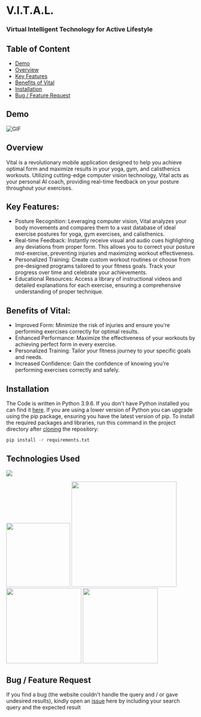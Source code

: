 # V.I.T.A.L.
### Virtual Intelligent Technology for Active Lifestyle 

## Table of Content
  * [Demo](#demo)
  * [Overview](#overview)
  * [Key Features](#Key-Features)
  * [Benefits of Vital](#Benefits-of-Vital)
  * [Installation](#Installation)
  * [Bug / Feature Request](#bug---feature-request)


## Demo
![GIF](Animation.gif)

## Overview
Vital is a revolutionary mobile application designed to help you achieve optimal form and maximize results in your yoga, gym, and calisthenics workouts. Utilizing cutting-edge computer vision technology, Vital acts as your personal AI coach, providing real-time feedback on your posture throughout your exercises.

## Key Features:

- Posture Recognition: Leveraging computer vision, Vital analyzes your body movements and compares them to a vast database of ideal exercise postures for yoga, gym exercises, and calisthenics.
- Real-time Feedback: Instantly receive visual and audio cues highlighting any deviations from proper form. This allows you to correct your posture mid-exercise, preventing injuries and maximizing workout effectiveness.
- Personalized Training: Create custom workout routines or choose from pre-designed programs tailored to your fitness goals. Track your progress over time and celebrate your achievements.
- Educational Resources: Access a library of instructional videos and detailed explanations for each exercise, ensuring a comprehensive understanding of proper technique.

## Benefits of Vital:

- Improved Form: Minimize the risk of injuries and ensure you're performing exercises correctly for optimal results.
- Enhanced Performance: Maximize the effectiveness of your workouts by achieving perfect form in every exercise.
- Personalized Training: Tailor your fitness journey to your specific goals and needs.
- Increased Confidence: Gain the confidence of knowing you're performing exercises correctly and safely.


## Installation

The Code is written in Python 3.9.6. If you don't have Python installed you can find it [here](https://www.python.org/downloads/). If you are using a lower version of Python you can upgrade using the pip package, ensuring you have the latest version of pip. To install the required packages and libraries, run this command in the project directory after [cloning](https://www.howtogeek.com/451360/how-to-clone-a-github-repository/) the repository:
```bash
pip install -r requirements.txt
```


## Technologies Used

![](https://forthebadge.com/images/badges/made-with-python.svg)

[<img target="_blank" src="https://flask.palletsprojects.com/en/1.1.x/_images/flask-logo.png" width=170>](https://flask.palletsprojects.com/en/1.1.x/) [<img target="_blank" src="https://number1.co.za/wp-content/uploads/2017/10/gunicorn_logo-300x85.png" width=280>](https://gunicorn.org) [<img target="_blank" src="https://scikit-learn.org/stable/_static/scikit-learn-logo-small.png" width=200>](https://scikit-learn.org/stable/)
[<img target="_blank" src="https://opencv.org/wp-content/uploads/2022/05/logo.png" width=200>](https://opencv.org/)


## Bug / Feature Request

If you find a bug (the website couldn't handle the query and / or gave undesired results), kindly open an [issue](https://github.com/arjitmehta/VITAL_app/issues) here by including your search query and the expected result

